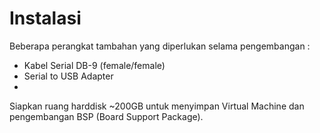 # Instalasi

Beberapa perangkat tambahan yang diperlukan selama pengembangan :

+ Kabel Serial DB-9 (female/female)
+ Serial to USB Adapter
+ 

Siapkan ruang harddisk ~200GB untuk menyimpan Virtual Machine dan pengembangan BSP (Board Support Package).